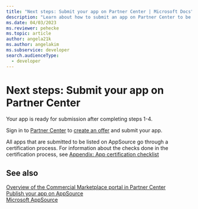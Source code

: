 ```yaml
---
title: "Next steps: Submit your app on Partner Center | Microsoft Docs" # Intent and product brand in a unique string of 43-59 chars including spaces
description: "Learn about how to submit an app on Partner Center to be listed on AppSource." # 115-145 characters including spaces. This abstract displays in the search result.
ms.date: 04/03/2023
ms.reviewer: pehecke
ms.topic: article
author: angela21k
ms.author: angelakim
ms.subservice: developer
search.audienceType: 
  - developer
---
```

# Next steps: Submit your app on Partner Center

Your app is ready for submission after completing steps 1-4.

Sign in to [Partner Center](https://partner.microsoft.com/dashboard/account/v3/enrollment/introduction/azureisv) to [create an offer](/azure/marketplace/dynamics-365-customer-engage-offer-setup) and submit your app.

All apps that are submitted to be listed on AppSource go through a certification process. For information about the checks done in the certification process, see [Appendix: App certification checklist](appendix-app-certification-checklist.md)

## See also

[Overview of the Commercial Marketplace portal in Partner Center](/azure/marketplace/partner-center-portal/commercial-marketplace-overview)<br />
[Publish your app on AppSource](publish-app.md)<br />
[Microsoft AppSource](https://appsource.microsoft.com)
